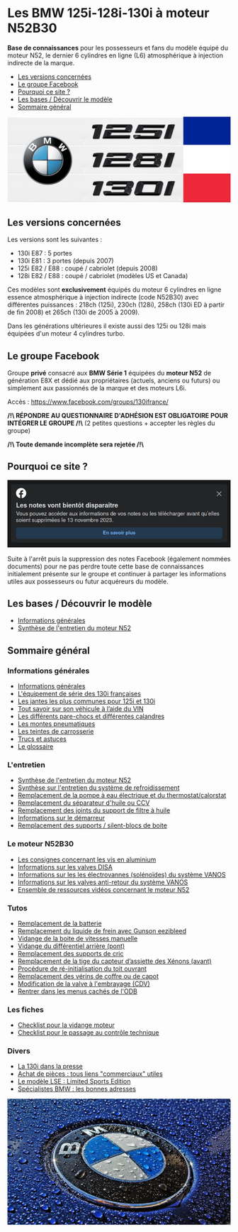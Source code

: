# Les BMW 125i-128i-130i à moteur N52B30

**Base de connaissances** pour les possesseurs et fans du modèle équipé du moteur N52, le dernier 6 cylindres en ligne (L6) atmosphérique à injection indirecte de la marque.

- [Les versions concernées](#les-versions-concernées)
- [Le groupe Facebook](#le-groupe-facebook)
- [Pourquoi ce site ?](#pourquoi-ce-site-)
- [Les bases / Découvrir le modèle](#les-bases--découvrir-le-modèle)
- [Sommaire général](#sommaire-général)

![bannière](images/banner.jpg)

## Les versions concernées

Les versions sont les suivantes :

- 130i E87 : 5 portes
- 130i E81 : 3 portes (depuis 2007)
- 125i E82 / E88 : coupé / cabriolet (depuis 2008)
- 128i E82 / E88 : coupé / cabriolet (modèles US et Canada)

Ces modèles sont **exclusivement** équipés du moteur 6 cylindres en ligne essence atmosphérique à injection indirecte (code N52B30) avec différentes puissances : 218ch (125i), 230ch (128i), 258ch (130i ED à partir de fin 2008) et 265ch (130i de 2005 à 2009).

Dans les générations ultérieures il existe aussi des 125i ou 128i mais équipées d'un moteur 4 cylindres turbo.

## Le groupe Facebook

Groupe **privé** consacré aux **BMW Série 1** équipées du **moteur N52** de génération E8X et dédié aux propriétaires (actuels, anciens ou futurs) ou simplement aux passionnés de la marque et des moteurs L6i.

Accès  : <https://www.facebook.com/groups/130ifrance/>

**/!\\ RÉPONDRE AU QUESTIONNAIRE D'ADHÉSION EST OBLIGATOIRE POUR INTÉGRER LE GROUPE /!\\** (2 petites questions + accepter les règles du groupe)

**/!\\ Toute demande incomplète sera rejetée /!\\**

## Pourquoi ce site ?

![fb](images/facebook_notes.png)

Suite à l'arrêt puis la suppression des notes Facebook (également nommées documents) pour ne pas perdre toute cette base de connaissances initialement présente sur le groupe et continuer à partager les informations utiles aux possesseurs ou futur acquéreurs du modèle.

## Les bases / Découvrir le modèle

- [Informations générales](infos_gene/infos_gene.md)
- [Synthèse de l'entretien du moteur N52](entretien/synthese_entretien.md)

## Sommaire général

### Informations générales

- [Informations générales](infos_gene/infos_gene.md)
- [L'équipement de série des 130i françaises](infos_gene/equipement.md)
- [Les jantes les plus communes pour 125i et 130i](infos_gene/jantes.md)
- [Tout savoir sur son véhicule à l’aide du VIN](infos_gene/vin.md)
- [Les différents pare-chocs et différentes calandres](infos_gene/parechocs.md)
- [Les montes pneumatiques](infos_gene/pneus.md)
- [Les teintes de carrosserie](infos_gene/teintes.md)
- [Trucs et astuces](infos_gene/trucs_astuces.md)
- [Le glossaire](infos_gene/glossaire.md)

### L'entretien

- [Synthèse de l'entretien du moteur N52](entretien/synthese_entretien.md)
- [Synthèse sur l'entretien du système de refroidissement](entretien/refroidissement.md)
- [Remplacement de la pompe à eau électrique et du thermostat/calorstat](entretien/pae.md)
- [Remplacement du séparateur d'huile ou CCV](entretien/CCV.md)
- [Remplacement des joints du support de filtre à huile](entretien/support_filtre_huile.md)
- [Informations sur le démarreur](entretien/demarreur.md)
- [Remplacement des supports / silent-blocs de boite](entretien/silent_blocs_BV.md)

### Le moteur N52B30

- [Les consignes concernant les vis en aluminium](moteur/vis_alu.md)
- [Informations sur les valves DISA](moteur/disa.md)
- [Informations sur les les électrovannes (solénoïdes) du système VANOS](moteur/vanos_electrovanes.md)
- [Informations sur les valves anti-retour du système VANOS](moteur/valves_antiretour.md)
- [Ensemble de ressources vidéos concernant le moteur N52](moteur/videos.md)

### Tutos

- [Remplacement de la batterie](tutos/batterie.md)
- [Remplacement du liquide de frein avec Gunson eezibleed](tutos/ldf_eezibleed.md)
- [Vidange de la boite de vitesses manuelle](tutos/vidange_boite.md)
- [Vidange du différentiel arrière (pont)](tutos/vidange_pont.md)
- [Remplacement des supports de cric](tutos/supports_cric.md)
- [Remplacement de la tige du capteur d’assiette des Xénons (avant)](tutos/tige_capteur_assiette.md)
- [Procédure de ré-initialisation du toit ouvrant](tutos/toe.md)
- [Remplacement des vérins de coffre ou de capot](tutos/verins.md)
- [Modification de la valve à l'embrayage (CDV)](tutos/modif_CDV.md)
- [Rentrer dans les menus cachés de l'ODB](tutos/menus_caches_odb.md)

### Les fiches

- [Checklist pour la vidange moteur](fiches/checklist_vidange.md)
- [Checklist pour le passage au contrôle technique](fiches/checklits_ct.md)

### Divers

- [La 130i dans la presse](divers/presse.md)
- [Achat de pièces : tous liens "commerciaux" utiles](divers/liens_commerciaux.md)
- [Le modèle LSE : Limited Sports Edition](divers/LSE.md)
- [Spécialistes BMW : les bonnes adresses](divers/specialistes.md)

![BMW](images/insigne_bmw.jpg)
